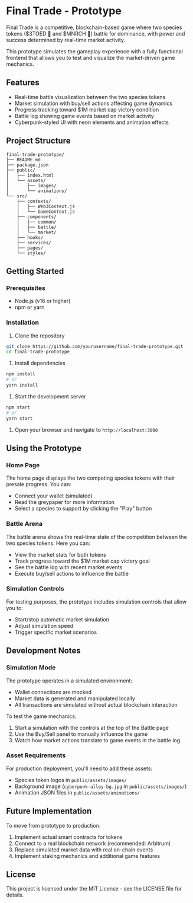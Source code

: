 # Final Trade - Prototype

Final Trade is a competitive, blockchain-based game where two species tokens ($3TOED 🦋 and $MNRCH 🦥) battle for dominance, with power and success determined by real-time market activity.

This prototype simulates the gameplay experience with a fully functional frontend that allows you to test and visualize the market-driven game mechanics.

## Features

- Real-time battle visualization between the two species tokens
- Market simulation with buy/sell actions affecting game dynamics
- Progress tracking toward $1M market cap victory condition
- Battle log showing game events based on market activity
- Cyberpunk-styled UI with neon elements and animation effects

## Project Structure

```
final-trade-prototype/
├── README.md
├── package.json
├── public/
│   ├── index.html
│   └── assets/
│       ├── images/
│       └── animations/
└── src/
    ├── contexts/
    │   ├── Web3Context.js
    │   └── GameContext.js
    ├── components/
    │   ├── common/
    │   ├── battle/
    │   └── market/
    ├── hooks/
    ├── services/
    ├── pages/
    └── styles/

```

## Getting Started

### Prerequisites

- Node.js (v16 or higher)
- npm or yarn

### Installation

1. Clone the repository

```bash
git clone https://github.com/yourusername/final-trade-prototype.git
cd final-trade-prototype

```

1. Install dependencies

```bash
npm install
# or
yarn install

```

1. Start the development server

```bash
npm start
# or
yarn start

```

1. Open your browser and navigate to `http://localhost:3000`

## Using the Prototype

### Home Page

The home page displays the two competing species tokens with their presale progress. You can:

- Connect your wallet (simulated)
- Read the greypaper for more information
- Select a species to support by clicking the "Play" button

### Battle Arena

The battle arena shows the real-time state of the competition between the two species tokens. Here you can:

- View the market stats for both tokens
- Track progress toward the $1M market cap victory goal
- See the battle log with recent market events
- Execute buy/sell actions to influence the battle

### Simulation Controls

For testing purposes, the prototype includes simulation controls that allow you to:

- Start/stop automatic market simulation
- Adjust simulation speed
- Trigger specific market scenarios

## Development Notes

### Simulation Mode

The prototype operates in a simulated environment:

- Wallet connections are mocked
- Market data is generated and manipulated locally
- All transactions are simulated without actual blockchain interaction

To test the game mechanics:

1. Start a simulation with the controls at the top of the Battle page
2. Use the Buy/Sell panel to manually influence the game
3. Watch how market actions translate to game events in the battle log

### Asset Requirements

For production deployment, you'll need to add these assets:

- Species token logos in `public/assets/images/`
- Background image (`cyberpunk-alley-bg.jpg` in `public/assets/images/`)
- Animation JSON files in `public/assets/animations/`

## Future Implementation

To move from prototype to production:

1. Implement actual smart contracts for tokens
2. Connect to a real blockchain network (recommended: Arbitrum)
3. Replace simulated market data with real on-chain events
4. Implement staking mechanics and additional game features

## License

This project is licensed under the MIT License - see the LICENSE file for details.
